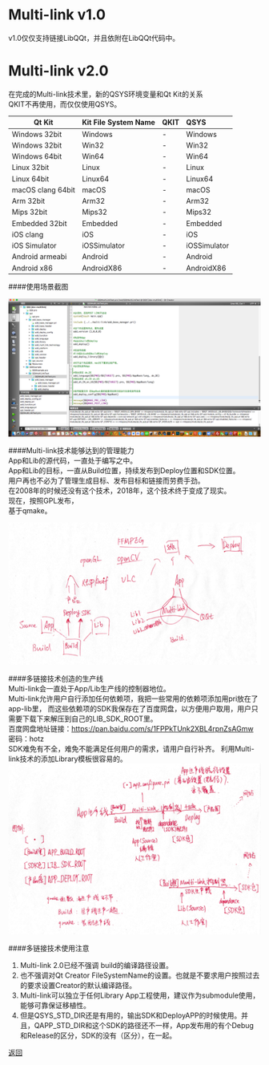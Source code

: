 # Multi-link v1.0  
v1.0仅仅支持链接LibQQt，并且依附在LibQQt代码中。  

# Multi-link v2.0    

在完成的Multi-link技术里，新的QSYS环境变量和Qt Kit的关系  
QKIT不再使用，而仅仅使用QSYS。  

| Qt Kit | Kit File System Name | QKIT | QSYS |   
| ---- | ---- | :---- | :---- |  
| Windows 32bit | Windows | - | Windows |  
| Windows 32bit | Win32 | - | Win32 |  
| Windows 64bit | Win64 | - | Win64 |  
| Linux 32bit | Linux | - | Linux |  
| Linux 64bit | Linux64 | - | Linux64 |  
| macOS clang 64bit | macOS | - | macOS |  
| Arm 32bit | Arm32 | - | Arm32 |  
| Mips 32bit | Mips32 | - | Mips32 |  
| Embedded 32bit | Embedded | - | Embedded |  
| iOS clang | iOS | - | iOS |  
| iOS Simulator |﻿iOSSimulator | - | iOSSimulator |  
| Android armeabi |﻿Android | - |﻿Android |  
| Android x86 |﻿AndroidX86 | - |﻿AndroidX86 |  

####使用场景截图  

![使用场景](screenshot/11.png "这是Multi-link技术的使用方式截图")  

####Multi-link技术能够达到的管理能力   
App和Lib的源代码，一直处于编写之中。  
App和Lib的目标，一直从Build位置，持续发布到Deploy位置和SDK位置。  
用户再也不必为了管理生成目标、发布目标和链接而劳费手劲。  
在2008年的时候还没有这个技术，2018年，这个技术终于变成了现实。  
现在，按照GPL发布，  
基于qmake。  

![Multi-link技术的能力](screenshot/12.png "这是Multi-link技术的能力")  

####多链接技术创造的生产线  
Multi-link会一直处于App/Lib生产线的控制器地位。   
Multi-link允许用户自行添加任何依赖项，我把一些常用的依赖项添加用pri放在了app-lib里，
而这些依赖项的SDK我保存在了百度网盘，以方便用户取用，用户只需要下载下来解压到自己的LIB_SDK_ROOT里。  
百度网盘地址链接：https://pan.baidu.com/s/1FPPkTUnk2XBL4rpnZsAGmw 密码：hotz    
SDK难免有不全，难免不能满足任何用户的需求，请用户自行补齐。 
利用Multi-link技术的添加Library模板很容易的。 
![Multi-link技术的能力](screenshot/13.png "这是Multi-link技术的能力")  


####多链接技术使用注意  
1. Multi-link 2.0已经不强调 build的编译路径设置。
2. 也不强调对Qt Creator FileSystemName的设置。也就是不要求用户按照过去的要求设置Creator的默认编译路径。
3. Multi-link可以独立于任何Library App工程使用，建议作为submodule使用，能够可靠保证移植性。
4. 但是QSYS_STD_DIR还是有用的，输出SDK和DeployAPP的时候使用。并且，QAPP_STD_DIR和这个SDK的路径还不一样，App发布用的有个Debug和Release的区分，SDK的没有（区分），在一起。


[返回](.)  
